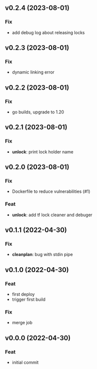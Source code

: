 ## v0.2.4 (2023-08-01)

### Fix

- add debug log about releasing locks

## v0.2.3 (2023-08-01)

### Fix

- dynamic linking error

## v0.2.2 (2023-08-01)

### Fix

- go builds, upgrade to 1.20

## v0.2.1 (2023-08-01)

### Fix

- **unlock**: print lock holder name

## v0.2.0 (2023-08-01)

### Fix

- Dockerfile to reduce vulnerabilities (#1)

### Feat

- **unlock**: add tf lock cleaner and debuger

## v0.1.1 (2022-04-30)

### Fix

- **cleanplan**: bug with stdin pipe

## v0.1.0 (2022-04-30)

### Feat

- first deploy
- trigger first build

### Fix

- merge job

## v0.0.0 (2022-04-30)

### Feat

- initial commit
